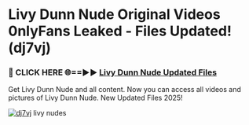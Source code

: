 # Livy Dunn Nude Original Videos 0nlyFans Leaked - Files Updated! (dj7vj)

<h3>🔴 CLICK HERE 🌐==►► <a href="https://tinyurl.com/52m3yx9h" rel="nofollow">Livy Dunn Nude Updated Files</a></h3>

Get Livy Dunn Nude and all content. Now you can access all videos and pictures of Livy Dunn Nude. New Updated Files 2025!

[![dj7vj](https://i.imgur.com/TnHtlc8.gif)](https://tinyurl.com/52m3yx9h)
livy nudes